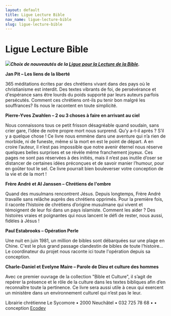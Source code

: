 ```yaml
---
layout: default
title: Ligue Lecture Bible
nav_name: ligue-lecture-bible
slug: ligue-lecture-bible
---
```


Ligue Lecture Bible
===================

***![](/sycomore-images/cb_17.jpg)Choix de nouveautés de la [Ligue pour la Lecture de la Bible](http://www.ligue.be/catalogue/F_frame.html?http://www.ligue.be/catalogue/NOUVEAUTES_F_grp_24-1.html).***

**Jan Pit – Les liens de la liberté**

365 méditations écrites par des chrétiens vivant dans des pays où le christianisme est interdit. Des textes vibrants de foi, de persévérance et d'espérance sans être lourds du poids supporté par leurs auteurs parfois persécutés. Comment ces chrétiens ont-ils pu tenir bon malgré les souffrances? Ils nous le racontent en toute simplicité.

**Pierre-Yves Zwahlen – 2 ou 3 choses à faire en arrivant au ciel**

Nous connaissons tous ce petit frisson désagréable quand soudain, sans crier gare, l’idée de notre propre mort nous surprend. Qu’y a-t-il après ? S’il y a quelque chose ! Ce livre nous emmène dans une aventure qui n’a rien de morbide, ni de funeste, même si la mort en est le point de départ. A en croire l’auteur, il n’est pas impossible que notre avenir éternel nous réserve quelques belles surprises et se révèle même franchement joyeux. Ces pages ne sont pas réservées à des initiés, mais il n’est pas inutile d’oser se distancer de certaines idées préconçues et de savoir manier l’humour, pour en goûter tout le sel. Ce livre pourrait bien bouleverser votre conception de la vie et de la mort !

<span style="font-family: ArialMT; "></span>

**Frère André et Al Janssen – Chrétiens de l'ombre**

Quand des musulmans rencontrent Jésus. Depuis longtemps, Frère André travaille sans relâche auprès des chrétiens opprimés. Pour la première fois, il raconte l’histoire de chrétiens d’origine musulmane qui vivent et témoignent de leur foi dans un pays islamiste. Comment les aider ? Des histoires vraies et poignantes qui nous lancent le défi de rester, nous aussi, fidèles à Jésus !

**Paul Estabrooks – Opération Perle**

Une nuit en juin 1981, un million de bibles sont débarquées sur une plage en Chine. C'est le plus grand passage clandestin de bibles de toute l’histoire... Le coordinateur du projet nous raconte ici toute l'opération depuis sa conception.

**Charle-Daniel et Evelyne Maire – Parole de Dieu et culture des hommes**

Avec ce premier ouvrage de la collection "Bible et Culture", il s’agit de repérer la présence et le rôle de la culture dans les textes bibliques afin d’en reconnaître toute la pertinence. Ce livre sera aussi utile à ceux qui exercent un ministère dans un environnement culturel qui n’est pas le leur. 

Librairie chrétienne Le Sycomore • 2000 Neuchâtel • 032 725 78 68 •
• conception [Ecodev](http://ecodev.ch)
